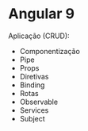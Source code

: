 # Angular 9

Aplicação (CRUD):
- Componentização
- Pipe
- Props
- Diretivas
- Binding
- Rotas
- Observable
- Services
- Subject
